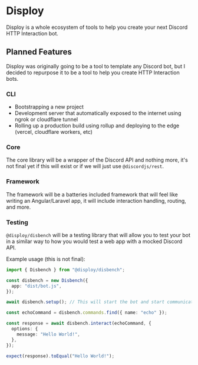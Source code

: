 # Disploy

Disploy is a whole ecosystem of tools to help you create your next Discord HTTP Interaction bot.

## Planned Features

Disploy was originally going to be a tool to template any Discord bot, but I decided to repurpose it to be a tool to help you create HTTP Interaction bots.

### CLI

- Bootstrapping a new project
- Development server that automatically exposed to the internet using ngrok or cloudflare tunnel
- Rolling up a production build using rollup and deploying to the edge (vercel, cloudflare workers, etc)

### Core

The core library will be a wrapper of the Discord API and nothing more, it's not final yet if this will exist or if we will just use `@discordjs/rest`.

### Framework

The framework will be a batteries included framework that will feel like writing an Angular/Laravel app, it will include interaction handling, routing, and more.

### Testing

`@disploy/disbench` will be a testing library that will allow you to test your bot in a similar way to how you would test a web app with a mocked Discord API.

Example usage (this is not final):

```ts
import { Disbench } from "@disploy/disbench";

const disbench = new Disbench({
  app: "dist/bot.js",
});

await disbench.setup(); // This will start the bot and start communicating with the framework to "deploy" commands to the mocked API

const echoCommand = disbench.commands.find({ name: "echo" });

const response = await disbench.interact(echoCommand, {
  options: {
    message: "Hello World!",
  },
});

expect(response).toEqual("Hello World!");
```
